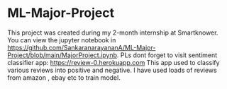 # ML-Major-Project
This project was created during my 2-month internship at Smartknower. You can view the jupyter notebook in https://github.com/SankaranarayananA/ML-Major-Project/blob/main/MajorProject.ipynb.
PLs dont forget to visit sentiment classifier app: https://review-0.herokuapp.com
This app used to classify various reviews into positive and negative.
I have used loads of reviews from amazon , ebay etc to train model.

